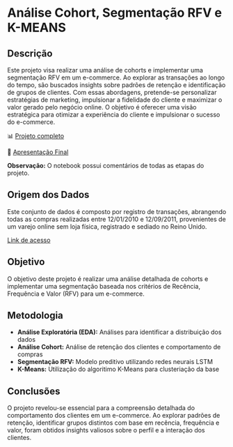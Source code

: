 # Análise Cohort, Segmentação RFV e K-MEANS


## Descrição
Este projeto visa realizar uma análise de cohorts e implementar uma segmentação RFV em um e-commerce. Ao explorar as transações ao longo do tempo, são buscados insights sobre padrões de retenção e identificação de grupos de clientes. Com essas abordagens, pretende-se personalizar estratégias de marketing, impulsionar a fidelidade do cliente e maximizar o valor gerado pelo negócio online. O objetivo é oferecer uma visão estratégica para otimizar a experiência do cliente e impulsionar o sucesso do e-commerce.

📊 [Projeto completo](https://github.com/maisonhenrique/portifolio/blob/main/Analise_Cohort_RFV/AnaliseCohort_RFV.ipynb)

📄 [Apresentação Final](https://github.com/maisonhenrique/portifolio/blob/main/Analise_Cohort_RFV/An%C3%A1lise%20Cohort%20RFV.pdf)

**Observação:** O notebook possui comentários de todas as etapas do projeto. 


## Origem dos Dados
Este conjunto de dados é composto por registro de transações, abrangendo todas as compras realizadas entre 12/01/2010 e 12/09/2011, provenientes de um varejo online sem loja física, registrado e sediado no Reino Unido.

[Link de acesso](https://archive.ics.uci.edu/dataset/352/online+retail)


## Objetivo

O objetivo deste projeto é realizar uma análise detalhada de cohorts e implementar uma segmentação baseada nos critérios de Recência, Frequência e Valor (RFV) para um e-commerce. 


## Metodologia

- **Análise Exploratória (EDA):** Análises para identificar a distribuição dos dados 
- **Análise Cohort:** Análise de retenção dos clientes e comportamento de compras
- **Segmentação RFV:** Modelo preditivo utilizando redes neurais LSTM
- **K-Means:** Utilização do algoritimo K-Means para clusteriação da base


## Conclusões

O projeto revelou-se essencial para a compreensão detalhada do comportamento dos clientes em um e-commerce. Ao explorar padrões de retenção, identificar grupos distintos com base em recência, frequência e valor, foram obtidos insights valiosos sobre o perfil e a interação dos clientes.

